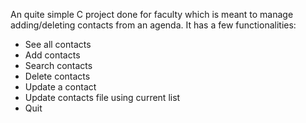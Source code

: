 An quite simple C project done for faculty which is meant to manage adding/deleting contacts from an agenda. It has a few functionalities:
- See all contacts
- Add contacts
- Search contacts
- Delete contacts
- Update a contact
- Update contacts file using current list
- Quit
